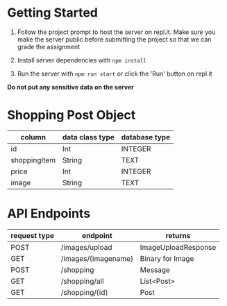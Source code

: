 # Getting Started

1. Follow the project prompt to host the server on repl.it. Make sure you make
   the server public before submitting the project so that we can grade the
   assignment

2. Install server dependencies with `npm install`

3. Run the server with `npm run start` or click the 'Run' button on repl.it

**Do not put any sensitive data on the server**

# Shopping Post Object

| column       | data class type | database type |
| ------------ | --------------- | ------------- |
| id           | Int             | INTEGER       |
| shoppingItem | String          | TEXT          |
| price        | Int             | INTEGER       |
| image        | String          | TEXT          |

# API Endpoints

| request type | endpoint            | returns             |
| ------------ | ------------------- | ------------------- |
| POST         | /images/upload      | ImageUploadResponse |
| GET          | /images/{imagename} | Binary for Image    |
| POST         | /shopping           | Message             |
| GET          | /shopping/all       | List\<Post>         |
| GET          | /shopping/{id}      | Post                |
